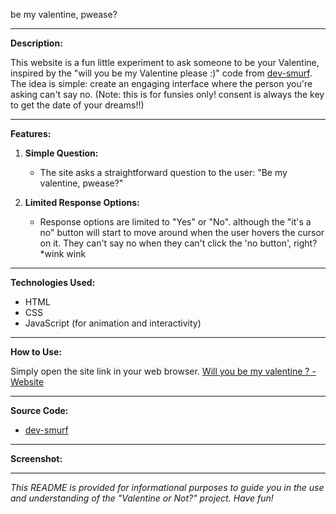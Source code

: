 be my valentine, pwease?

---

**Description:**

This website is a fun little experiment to ask someone to be your Valentine, inspired by the "will you be my Valentine please :)" code from [dev-smurf](https://github.com/dev-smurf). The idea is simple: create an engaging interface where the person you're asking can't say no.
(Note: this is for funsies only! consent is always the key to get the date of your dreams!!)

---

**Features:**

1. **Simple Question:**
   - The site asks a straightforward question to the user: "Be my valentine, pwease?"

2. **Limited Response Options:**
   - Response options are limited to "Yes" or "No". although the "it's a no" button will start to move around when the user hovers the cursor on it. They can't say no when they can't click the 'no button', right? *wink wink

---

**Technologies Used:**

- HTML
- CSS
- JavaScript (for animation and interactivity)

---

**How to Use:**

Simply open the site link in your web browser. [Will you be my valentine ? - Website](https://eridm.github.io/my-valentine.github.io/)

---

**Source Code:**

- [dev-smurf](https://github.com/dev-smurf)

---

**Screenshot:**



---

*This README is provided for informational purposes to guide you in the use and understanding of the "Valentine or Not?" project. Have fun!*
